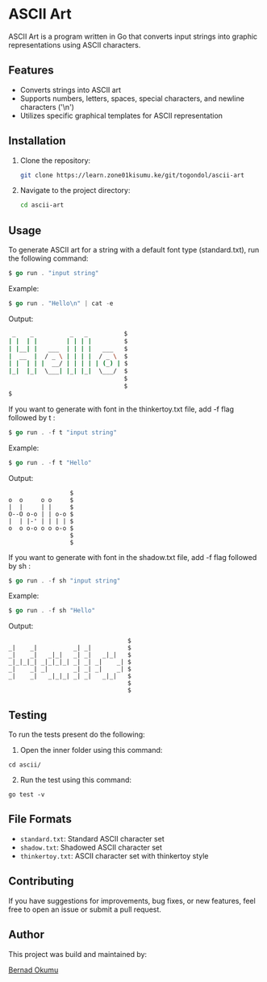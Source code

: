 # ASCII Art

ASCII Art is a program written in Go that converts input strings into graphic representations using ASCII characters.

## Features

- Converts strings into ASCII art
- Supports numbers, letters, spaces, special characters, and newline characters ('\n')
- Utilizes specific graphical templates for ASCII representation

## Installation

1. Clone the repository:

    ```bash
    git clone https://learn.zone01kisumu.ke/git/togondol/ascii-art
    ```

2. Navigate to the project directory:

    ```bash
    cd ascii-art
    ```

## Usage

To generate ASCII art for a string with a default font type (standard.txt), run the following command:

```go
$ go run . "input string"
```

Example:

```go
$ go run . "Hello\n" | cat -e
```

Output:

```bash
 _    _          _   _          $
| |  | |        | | | |         $
| |__| |   ___  | | | |   ___   $
|  __  |  / _ \ | | | |  / _ \  $
| |  | | |  __/ | | | | | (_) | $
|_|  |_|  \___| |_| |_|  \___/  $
                                $
                                $
$                                                  
```
If you want to generate with font in the  thinkertoy.txt file, add -f flag followed by t :

```go
$ go run . -f t "input string"
```

Example:

```go
$ go run . -f t "Hello"
```

Output:

```
                 $
o  o     o o     $
|  |     | |     $
O--O o-o | | o-o $
|  | |-' | | | | $
o  o o-o o o o-o $
                 $
                 $
```
If you want to generate with font in the  shadow.txt file, add -f flag followed by sh :

```go
$ go run . -f sh "input string"
```

Example:

```go
$ go run . -f sh "Hello"
```

Output:

```
                                 $
_|    _|          _| _|          $
_|    _|   _|_|   _| _|   _|_|   $
_|_|_|_| _|_|_|_| _| _| _|    _| $
_|    _| _|       _| _| _|    _| $
_|    _|   _|_|_| _| _|   _|_|   $
                                 $
                                 $
```
## Testing 
To run the tests present do the following:

1. Open the inner folder using this command:

```
cd ascii/
```
2. Run the test using this command:

```
go test -v
```

## File Formats

- `standard.txt`: Standard ASCII character set
- `shadow.txt`: Shadowed ASCII character set
- `thinkertoy.txt`: ASCII character set with thinkertoy style

## Contributing

If you have suggestions for improvements, bug fixes, or new features, feel free to open an issue or submit a pull request.

## Author

This project was build and maintained by:

[Bernad Okumu](https://github.com/bernotieno)

